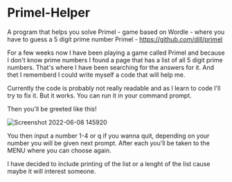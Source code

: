 # Primel-Helper
A program that helps you solve Primel - game based on Wordle - where you have to guess a 5 digit prime number
Primel - https://github.com/dill/primel

For a few weeks now I have been playing a game called Primel and because I don't know prime numbers I found a page that has a list of all 5 digit prime numbers. That's where I have been searching for the answers for it. And thet I rememberd I could write myself a code that will help me. 

Currently the code is probably not really readable and as I learn to code I'll try to fix it. But it works.
You can run it in your command prompt.

Then you'll be greeted like this!

![Screenshot 2022-06-08 145920](https://user-images.githubusercontent.com/94166244/172622489-e8634e0e-26fc-486c-a769-cba2bc82d8d7.png)

You then input a number 1-4 or q if you wanna quit, depending on your number you will be given next prompt. After each you'll be taken to the MENU where you can choose again. 

I have decided to include printing of the list or a lenght of the list cause maybe it will interest someone.
